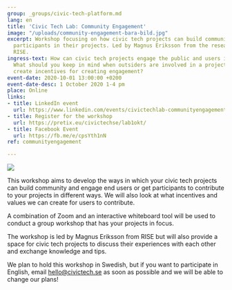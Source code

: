 ```yaml
---
group: _groups/civic-tech-platform.md
lang: en
title: 'Civic Tech Lab: Community Engagement'
image: "/uploads/community-engagement-bara-bild.jpg"
excerpt: Workshop focusing on how civic tech projects can build community and engage
  participants in their projects. Led by Magnus Eriksson from the research institute
  RISE.
ingress-text: How can civic tech projects engage the public and users in their projects?
  What should you keep in mind when outsiders are involved in a project? How can we
  create incentives for creating engagement?
event-date: 2020-10-01 13:00:00 +0200
event-date-desc: 1 October 2020 1-4 pm
place: Online
links:
- title: LinkedIn event
  url: https://www.linkedin.com/events/civictechlab-communityengagement/
- title: Register for the workshop
  url: https://pretix.eu/civictechse/lab1okt/
- title: Facebook Event
  url: https://fb.me/e/cpsYth1nN
ref: communityengagement

---
```

![](/uploads/civic-tech-lab-community-engagement.jpg)

This workshop aims to develop the ways in which your civic tech projects can build community and engage end users or get participants to contribute to your projects in different ways. We will also look at what incentives and values we can create for users to contribute.

A combination of Zoom and an interactive whiteboard tool will be used to conduct a group workshop that has your projects in focus.

The workshop is led by Magnus Eriksson from RISE but will also provide a space for civic tech projects to discuss their experiences with each other and exchange knowledge and tips.

We plan to hold this workshop in Swedish, but if you want to participate in English, email hello@civictech.se as soon as possible and we will be able to change our plans!